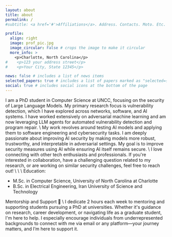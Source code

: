 ```yaml
---
layout: about
title: about
permalink: /
#subtitle: <a href='#'>Affiliations</a>. Address. Contacts. Moto. Etc.

profile:
  align: right
  image: prof_pic.jpg
  image_circular: False # crops the image to make it circular
  more_info: >
    <p>Charlotte, North Carolina</p>
#    <p>123 your address street</p>
#    <p>Your City, State 12345</p>

news: false # includes a list of news items
selected_papers: true # includes a list of papers marked as "selected={true}"
social: true # includes social icons at the bottom of the page
---
```


[//]: # (Write your biography here. Tell the world about yourself. Link to your favorite [subreddit]&#40;http://reddit.com&#41;. You can put a picture in, too. The code is already in, just name your picture `prof_pic.jpg` and put it in the `img/` folder.)

[//]: # ()
[//]: # (Put your address / P.O. box / other info right below your picture. You can also disable any of these elements by editing `profile` property of the YAML header of your `_pages/about.md`. Edit `_bibliography/papers.bib` and Jekyll will render your [publications page]&#40;/al-folio/publications/&#41; automatically.)

[//]: # ()
[//]: # (Link to your social media connections, too. This theme is set up to use [Font Awesome icons]&#40;https://fontawesome.com/&#41; and [Academicons]&#40;https://jpswalsh.github.io/academicons/&#41;, like the ones below. Add your Facebook, Twitter, LinkedIn, Google Scholar, or just disable all of them.)

I am a PhD student in Computer Science at UNCC, focusing on the security of Large Language Models. My primary research focus is vulnerability detection, which I have explored across networks, software, and AI systems. I have worked extensively on adversarial machine learning and am now leveraging LLM agents for automated vulnerability detection and program repair.
\\
My work revolves around testing AI models and applying them to software engineering and cybersecurity tasks. I am deeply passionate about improving AI security by making models more robust, trustworthy, and interpretable in adversarial settings. My goal is to improve security measures using AI while ensuring AI itself remains secure.
\\
I love connecting with other tech enthusiasts and professionals. If you're interested in collaboration, have a challenging question related to my research, or are working on similar security challenges, feel free to reach out!
\\
\\
\\
Education:

- M.Sc. in Computer Science, University of North Carolina at Charlotte
- B.Sc. in Electrical Engineering, Iran University of Science and Technology

Mentorship and Support 💪 \\
I dedicate 2 hours each week to mentoring and supporting students pursuing a PhD at universities. Whether it's guidance on research, career development, or navigating life as a graduate student, I'm here to help. I especially encourage individuals from underrepresented backgrounds to connect with me via email or any platform—your journey matters, and I’m here to support it.

